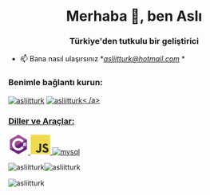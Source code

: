 <h1 align="center">Merhaba 👋, ben Aslı</h1>
<h3 align="center">Türkiye'den tutkulu bir geliştirici</h3>

- 📫 Bana nasıl ulaşırsınız **asliitturk@hotmail.com* *

<h3 align="left">Benimle bağlantı kurun:</h3>
<p align="left">
<a href="https://linkedin.com/in/asliitturk" target="blank"><img align = "center" src = "https://raw.githubusercontent.com/rahuldkjain/github-profile-readme-generator/master/src/images/icons/Social/linked-in-alt.svg" alt = "asliitturk " height = "30" genişlik = "40" /></a>
<a href = "https://instagram.com/asliitturk" target = "blank"><img align = "center" src = "https: //raw.githubusercontent.com/rahuldkjain/github-profile-readme-generator/master/src/images/icons/Social/instagram.svg" alt = "asliitturk" height = "30" genişlik = "40" />< /a>
</p>

<h3 align="left">Diller ve Araçlar:</h3>
<p align="left"> <a href="https://www.w3schools.com/cs/" target ="_blank" rel = "noreferrer"> <img src = "https://raw.githubusercontent.com/devicons/devicon/master/icons/csharp/csharp-original.svg" alt = "csharp" width = "40 " height = "40"/> </a> <a href = "https://developer.mozilla.org/en-US/docs/Web/JavaScript" target = "_blank" rel = "noreferrer"> <img src = "https://raw.githubusercontent.com/devicons/devicon/master/icons/javascript/javascript-original.svg" alt = "javascript" width = "40" height = "40"/> </a> <a href = "https://www.mysql.com/" target = "_blank" rel = "noreferrer"> <img src = "https://raw.githubusercontent.com/devicons/devicon/master/icons/ mysql/mysql-original-wordmark.svg" alt = "mysql" width = "40" height = "40"/> </a> </p>

<p><img align = "left" src = "https: //github-readme-stats.vercel.app/api/top-langs?username=asliitturk&show_icons=true&locale=tr&layout=compact" alt="asliitturk" /></p>

<p> <img align="center " src="https://github-readme-stats.vercel.app/api?username=asliitturk&show_icons=true&locale=en" alt="asliitturk" /></p>

<p><img align="center" src ="https://github-readme-streak-stats.herokuapp.com/?user=asliitturk&" alt="asliitturk" /></p>
